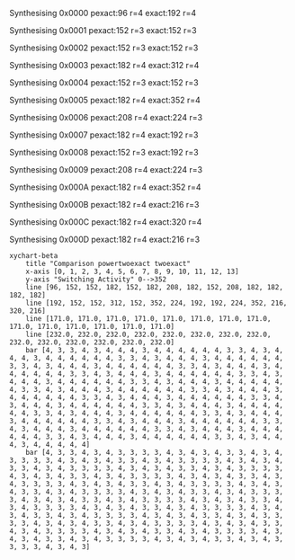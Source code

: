 Synthesising 0x0000 pexact:96 r=4 exact:192 r=4

Synthesising 0x0001 pexact:152 r=3 exact:152 r=3

Synthesising 0x0002 pexact:152 r=3 exact:152 r=3

Synthesising 0x0003 pexact:182 r=4 exact:312 r=4

Synthesising 0x0004 pexact:152 r=3 exact:152 r=3

Synthesising 0x0005 pexact:182 r=4 exact:352 r=4

Synthesising 0x0006 pexact:208 r=4 exact:224 r=3

Synthesising 0x0007 pexact:182 r=4 exact:192 r=3

Synthesising 0x0008 pexact:152 r=3 exact:192 r=3

Synthesising 0x0009 pexact:208 r=4 exact:224 r=3

Synthesising 0x000A pexact:182 r=4 exact:352 r=4

Synthesising 0x000B pexact:182 r=4 exact:216 r=3

Synthesising 0x000C pexact:182 r=4 exact:320 r=4

Synthesising 0x000D pexact:182 r=4 exact:216 r=3

```mermaid
xychart-beta
    title "Comparison powertwoexact twoexact"
    x-axis [0, 1, 2, 3, 4, 5, 6, 7, 8, 9, 10, 11, 12, 13]
    y-axis "Switching Activity" 0-->352
    line [96, 152, 152, 182, 152, 182, 208, 182, 152, 208, 182, 182, 182, 182]
    line [192, 152, 152, 312, 152, 352, 224, 192, 192, 224, 352, 216, 320, 216]
    line [171.0, 171.0, 171.0, 171.0, 171.0, 171.0, 171.0, 171.0, 171.0, 171.0, 171.0, 171.0, 171.0, 171.0]
    line [232.0, 232.0, 232.0, 232.0, 232.0, 232.0, 232.0, 232.0, 232.0, 232.0, 232.0, 232.0, 232.0, 232.0]
    bar [4, 3, 3, 4, 3, 4, 4, 4, 3, 4, 4, 4, 4, 4, 4, 3, 3, 4, 3, 4, 4, 4, 3, 4, 4, 4, 4, 4, 4, 3, 3, 4, 3, 4, 4, 4, 3, 4, 4, 4, 4, 4, 4, 3, 3, 4, 3, 4, 4, 4, 3, 4, 4, 4, 4, 4, 4, 3, 3, 4, 3, 4, 4, 4, 3, 4, 4, 4, 4, 4, 4, 3, 3, 4, 3, 4, 4, 4, 3, 4, 4, 4, 4, 4, 4, 3, 3, 4, 3, 4, 4, 4, 3, 4, 4, 4, 4, 4, 4, 3, 3, 4, 3, 4, 4, 4, 3, 4, 4, 4, 4, 4, 4, 3, 3, 4, 3, 4, 4, 4, 3, 4, 4, 4, 4, 4, 4, 3, 3, 4, 3, 4, 4, 4, 3, 4, 4, 4, 4, 4, 4, 3, 3, 4, 3, 4, 4, 4, 3, 4, 4, 4, 4, 4, 4, 3, 3, 4, 3, 4, 4, 4, 3, 4, 4, 4, 4, 4, 4, 3, 3, 4, 3, 4, 4, 4, 3, 4, 4, 4, 4, 4, 4, 3, 3, 4, 3, 4, 4, 4, 3, 4, 4, 4, 4, 4, 4, 3, 3, 4, 3, 4, 4, 4, 3, 4, 4, 4, 4, 4, 4, 3, 3, 4, 3, 4, 4, 4, 3, 4, 4, 4, 4, 4, 4, 3, 3, 4, 3, 4, 4, 4, 3, 4, 4, 4, 4, 4, 4, 3, 3, 4, 3, 4, 4, 4, 3, 4, 4, 4, 4, 4, 4, 3, 3, 4, 3, 4, 4, 4, 3, 4, 4, 4, 4, 4, 4, 3, 3, 4, 3, 4, 4, 4, 3, 4, 4, 4, 4, 4]
    bar [4, 3, 3, 4, 3, 4, 3, 3, 3, 3, 4, 3, 4, 3, 4, 3, 3, 4, 3, 4, 3, 3, 3, 3, 4, 3, 4, 3, 4, 3, 3, 4, 3, 4, 3, 3, 3, 3, 4, 3, 4, 3, 4, 3, 3, 4, 3, 4, 3, 3, 3, 3, 4, 3, 4, 3, 4, 3, 3, 4, 3, 4, 3, 3, 3, 3, 4, 3, 4, 3, 4, 3, 3, 4, 3, 4, 3, 3, 3, 3, 4, 3, 4, 3, 4, 3, 3, 4, 3, 4, 3, 3, 3, 3, 4, 3, 4, 3, 4, 3, 3, 4, 3, 4, 3, 3, 3, 3, 4, 3, 4, 3, 4, 3, 3, 4, 3, 4, 3, 3, 3, 3, 4, 3, 4, 3, 4, 3, 3, 4, 3, 4, 3, 3, 3, 3, 4, 3, 4, 3, 4, 3, 3, 4, 3, 4, 3, 3, 3, 3, 4, 3, 4, 3, 4, 3, 3, 4, 3, 4, 3, 3, 3, 3, 4, 3, 4, 3, 4, 3, 3, 4, 3, 4, 3, 3, 3, 3, 4, 3, 4, 3, 4, 3, 3, 4, 3, 4, 3, 3, 3, 3, 4, 3, 4, 3, 4, 3, 3, 4, 3, 4, 3, 3, 3, 3, 4, 3, 4, 3, 4, 3, 3, 4, 3, 4, 3, 3, 3, 3, 4, 3, 4, 3, 4, 3, 3, 4, 3, 4, 3, 3, 3, 3, 4, 3, 4, 3, 4, 3, 3, 4, 3, 4, 3, 3, 3, 3, 4, 3, 4, 3, 4, 3, 3, 4, 3, 4, 3, 3, 3, 3, 4, 3, 4, 3, 4, 3, 3, 4, 3, 4, 3, 3, 3, 3, 4, 3, 4, 3]
```

